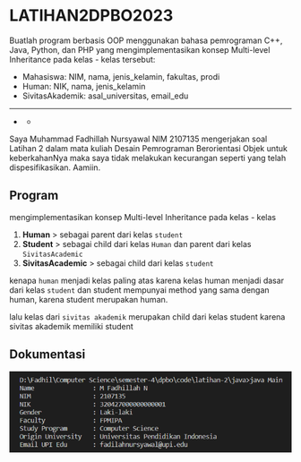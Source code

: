 # LATIHAN2DPBO2023
Buatlah program berbasis OOP menggunakan bahasa pemrograman C++, Java, Python, dan PHP yang mengimplementasikan konsep Multi-level Inheritance  pada kelas - kelas tersebut:
- Mahasiswa: NIM, nama, jenis_kelamin, fakultas, prodi
- Human: NIK, nama, jenis_kelamin
- SivitasAkademik: asal_universitas, email_edu
---
- -
Saya Muhammad Fadhillah Nursyawal NIM 2107135 mengerjakan soal Latihan 2 
dalam mata kuliah Desain Pemrograman Berorientasi Objek 
untuk keberkahanNya maka saya tidak melakukan kecurangan seperti yang telah dispesifikasikan. Aamiin.

## Program
mengimplementasikan konsep Multi-level Inheritance  pada kelas - kelas
1. **Human** > sebagai parent dari kelas `student`
2. **Student** > sebagai child dari kelas `Human` dan parent dari kelas `SivitasAcademic`
1. **SivitasAcademic** > sebagai child dari kelas `student` 

kenapa `human` menjadi kelas paling atas karena kelas human menjadi dasar dari kelas `student` dan student mempunyai method yang sama dengan human, karena student merupakan human.

lalu kelas dari `sivitas akademik` merupakan child dari kelas student karena sivitas akademik memiliki student
## Dokumentasi
![Alt text](img/java.png)